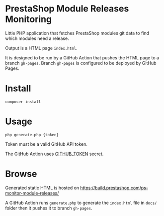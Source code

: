# PrestaShop Module Releases Monitoring

Little PHP application that fetches PrestaShop modules git data to find which modules need a release.

Output is a HTML page `index.html`.

It is designed to be run by a GitHub Action that pushes the HTML page to a branch `gh-pages`. Branch `gh-pages` is configured to be deployed by GitHub Pages.

# Install

```
composer install
```

# Usage

```
php generate.php {token}
```

Token must be a valid GitHub API token.

The GitHub Action uses [GITHUB_TOKEN](https://docs.github.com/en/actions/security-guides/automatic-token-authentication) secret.

# Browse

Generated static HTML is hosted on https://build.prestashop.com/ps-monitor-module-releases/

A GitHub Action runs `generate.php` to generate the `index.html` file in `docs/` folder then it pushes it to branch `gh-pages`.